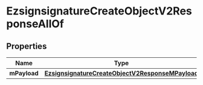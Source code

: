 

# EzsignsignatureCreateObjectV2ResponseAllOf

## Properties

Name | Type | Description | Notes
------------ | ------------- | ------------- | -------------
**mPayload** | [**EzsignsignatureCreateObjectV2ResponseMPayload**](EzsignsignatureCreateObjectV2ResponseMPayload.md) |  | 




